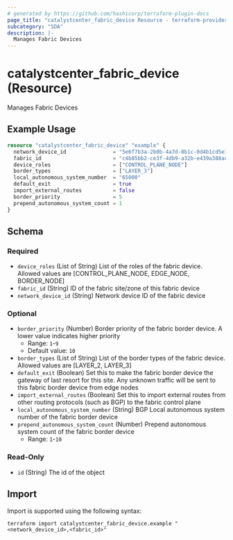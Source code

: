```yaml
---
# generated by https://github.com/hashicorp/terraform-plugin-docs
page_title: "catalystcenter_fabric_device Resource - terraform-provider-catalystcenter"
subcategory: "SDA"
description: |-
  Manages Fabric Devices
---
```


# catalystcenter_fabric_device (Resource)

Manages Fabric Devices

## Example Usage

```terraform
resource "catalystcenter_fabric_device" "example" {
  network_device_id               = "5e6f7b3a-2b0b-4a7d-8b1c-0d4b1cd5e1b1"
  fabric_id                       = "c4b85bb2-ce3f-4db9-a32b-e439a388ac2f"
  device_roles                    = ["CONTROL_PLANE_NODE"]
  border_types                    = ["LAYER_3"]
  local_autonomous_system_number  = "65000"
  default_exit                    = true
  import_external_routes          = false
  border_priority                 = 5
  prepend_autonomous_system_count = 1
}
```

<!-- schema generated by tfplugindocs -->
## Schema

### Required

- `device_roles` (List of String) List of the roles of the fabric device. Allowed values are [CONTROL_PLANE_NODE, EDGE_NODE, BORDER_NODE]
- `fabric_id` (String) ID of the fabric site/zone of this fabric device
- `network_device_id` (String) Network device ID of the fabric device

### Optional

- `border_priority` (Number) Border priority of the fabric border device. A lower value indicates higher priority
  - Range: `1`-`9`
  - Default value: `10`
- `border_types` (List of String) List of the border types of the fabric device. Allowed values are [LAYER_2, LAYER_3]
- `default_exit` (Boolean) Set this to make the fabric border device the gateway of last resort for this site. Any unknown traffic will be sent to this fabric border device from edge nodes
- `import_external_routes` (Boolean) Set this to import external routes from other routing protocols (such as BGP) to the fabric control plane
- `local_autonomous_system_number` (String) BGP Local autonomous system number of the fabric border device
- `prepend_autonomous_system_count` (Number) Prepend autonomous system count of the fabric border device
  - Range: `1`-`10`

### Read-Only

- `id` (String) The id of the object

## Import

Import is supported using the following syntax:

```shell
terraform import catalystcenter_fabric_device.example "<network_device_id>,<fabric_id>"
```

